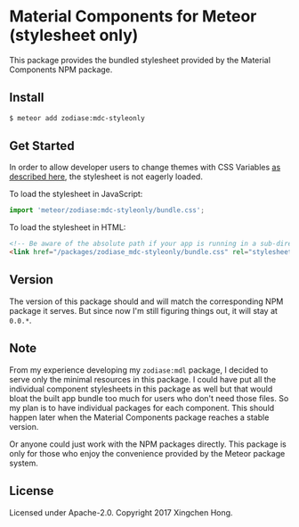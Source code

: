 # Material Components for Meteor (stylesheet only)

This package provides the bundled stylesheet provided by the Material Components NPM package.

## Install

```Bash
$ meteor add zodiase:mdc-styleonly
```

## Get Started

In order to allow developer users to change themes with CSS Variables [as described here](https://github.com/material-components/material-components-web/blob/master/docs/getting-started.md#changing-the-theme), the stylesheet is not eagerly loaded.

To load the stylesheet in JavaScript:

```JavaScript
import 'meteor/zodiase:mdc-styleonly/bundle.css';
```

To load the stylesheet in HTML:

```HTML
<!-- Be aware of the absolute path if your app is running in a sub-directory. -->
<link href="/packages/zodiase_mdc-styleonly/bundle.css" rel="stylesheet">
```

## Version

The version of this package should and will match the corresponding NPM package it serves. But since now I'm still figuring things out, it will stay at `0.0.*`.

## Note

From my experience developing my `zodiase:mdl` package, I decided to serve only the minimal resources in this package.
I could have put all the individual component stylesheets in this package as well but that would bloat the built app bundle too much for users who don't need those files.
So my plan is to have individual packages for each component. This should happen later when the Material Components package reaches a stable version.

Or anyone could just work with the NPM packages directly. This package is only for those who enjoy the convenience provided by the Meteor package system.

## License

Licensed under Apache-2.0. Copyright 2017 Xingchen Hong.

